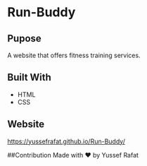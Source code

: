 # Run-Buddy

## Pupose 
A website that offers fitness training services.

## Built With
* HTML
* CSS

## Website
https://yussefrafat.github.io/Run-Buddy/

##Contribution
Made with ❤️ by Yussef Rafat
